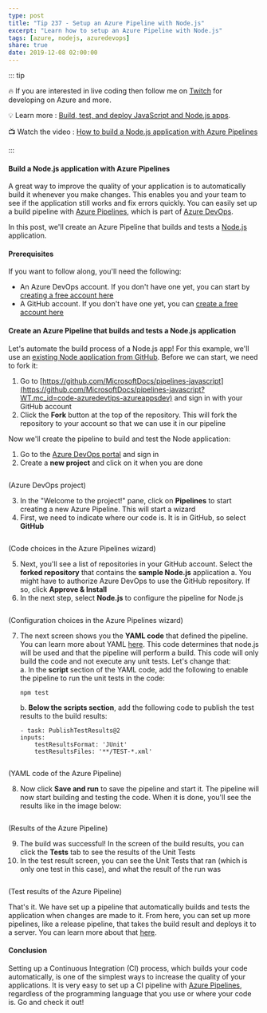 ```yaml
---
type: post
title: "Tip 237 - Setup an Azure Pipeline with Node.js"
excerpt: "Learn how to setup an Azure Pipeline with Node.js"
tags: [azure, nodejs, azuredevops]
share: true
date: 2019-12-08 02:00:00
---
```


::: tip 

:fire: If you are interested in live coding then follow me on [Twitch](https://twitch.tv/mbcrump) for developing on Azure and more.

:bulb: Learn more : [Build, test, and deploy JavaScript and Node.js apps](https://docs.microsoft.com/azure/devops/pipelines/languages/javascript?view=azure-devops?WT.mc_id=docs-azuredevtips-azureappsdev). 

:tv: Watch the video : [How to build a Node.js application with Azure Pipelines](https://www.youtube.com/watch?v=z_4sMQKE_zw&list=PLLasX02E8BPCNCK8Thcxu-Y-XcBUbhFWC&index=3&t=22s)

:::

#### Build a Node.js application with Azure Pipelines

A great way to improve the quality of your application is to automatically build it whenever you make changes. This enables you and your team to see if the application still works and fix errors quickly. You can easily set up a build pipeline with [Azure Pipelines](https://azure.microsoft.com/services/devops/pipelines?WT.mc_id=azure-azuredevtips-azureappsdev), which is part of [Azure DevOps](https://azure.microsoft.com/services/devops?WT.mc_id=azure-azuredevtips-azureappsdev).

In this post, we'll create an Azure Pipeline that builds and tests a [Node.js](https://nodejs.org/) application. 

#### Prerequisites

If you want to follow along, you'll need the following:
* An Azure DevOps account. If you don't have one yet, you can start by [creating a free account here](https://azure.microsoft.com/services/devops?WT.mc_id=azure-azuredevtips-azureappsdev)
* A GitHub account. If you don't have one yet, you can [create a free account here](https://github.com/join?WT.mc_id=code-azuredevtips-azureappsdev)

#### Create an Azure Pipeline that builds and tests a Node.js application

Let's automate the build process of a Node.js app! For this example, we'll use an [existing Node application from GitHub](https://github.com/MicrosoftDocs/pipelines-javascript?WT.mc_id=code-azuredevtips-azureappsdev). Before we can start, we need to fork it:
1. Go to [https://github.com/MicrosoftDocs/pipelines-javascript](https://github.com/MicrosoftDocs/pipelines-javascript?WT.mc_id=code-azuredevtips-azureappsdev) and sign in with your GitHub account
2. Click the **Fork** button at the top of the repository. This will fork the repository to your account so that we can use it in our pipeline

Now we'll create the pipeline to build and test the Node application:

1. Go to the [Azure DevOps portal](https://dev.azure.com/?WT.mc_id=azure-azuredevtips-azureappsdev) and sign in
2. Create a **new project** and click on it when you are done

<img :src="$withBase('/files/36mainview.png')">

(Azure DevOps project)

3. In the "Welcome to the project!" pane, click on **Pipelines** to start creating a new Azure Pipeline. This will start a wizard
4. First, we need to indicate where our code is. It is in GitHub, so select **GitHub**

<img :src="$withBase('/files/36choosegithub.png')">

(Code choices in the Azure Pipelines wizard)

5. Next, you'll see a list of repositories in your GitHub account. Select the **forked repository** that contains the **sample Node.js** application
   a. You might have to authorize Azure DevOps to use the GitHub repository. If so, click **Approve & Install**
6. In the next step, select **Node.js** to configure the pipeline for Node.js

<img :src="$withBase('/files/36choosenodejs.png')">

(Configuration choices in the Azure Pipelines wizard)

7. The next screen shows you the **YAML code** that defined the pipeline. You can learn more about YAML [here](https://learnxinyminutes.com/docs/yaml/). This code determines that node.js will be used and that the pipeline will perform a build. This code will only build the code and not execute any unit tests. Let's change that:   
    a. In the **script** section of the YAML code, add the following to enable the pipeline to run the unit tests in the code:
    ```
    npm test
    ```
    b. **Below the scripts section**, add the following code to publish the test results to the build results:  

    ```
   - task: PublishTestResults@2
    inputs:
        testResultsFormat: 'JUnit'
        testResultsFiles: '**/TEST-*.xml'
    ```
<img :src="$withBase('/files/36yammel.png')">

(YAML code of the Azure Pipeline)

8. Now click **Save and run** to save the pipeline and start it. The pipeline will now start building and testing the code. When it is done, you'll see the results like in the image below:

<img :src="$withBase('/files/36buildresults.png')">

(Results of the Azure Pipeline)

9. The build was successful! In the screen of the build results, you can click the **Tests** tab to see the results of the Unit Tests
10. In the test result screen, you can see the Unit Tests that ran (which is only one test in this case), and what the result of the run was

<img :src="$withBase('/files/36testresults.png')">

(Test results of the Azure Pipeline)

That's it. We have set up a pipeline that automatically builds and tests the application when changes are made to it. From here, you can set up more pipelines, like a release pipeline, that takes the build result and deploys it to a server. You can learn more about that [here](https://docs.microsoft.com/azure/devops/pipelines/ecosystems/javascript?view=azure-devops#build-and-push-image-to-container-registry&WT.mc_id=azure-azuredevtips-azureappsdev). 

#### Conclusion
Setting up a Continuous Integration (CI) process, which builds your code automatically, is one of the simplest ways to increase the quality of your applications. It is very easy to set up a CI pipeline with [Azure Pipelines](https://azure.microsoft.com/services/devops/pipelines?WT.mc_id=azure-azuredevtips-azureappsdev), regardless of the programming language that you use or where your code is. Go and check it out!